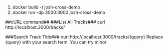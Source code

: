 1) docker build -t josh-cross-demo .
2) docker run -dp 3000:3000 josh-cross-demo

##cURL command##
###List All Tracks###
curl http://localhost:3000/tracks/

###Search Track Title###
curl http://localhost:3000/tracks/{query}
Replace {query} with your search term. You can try minor